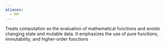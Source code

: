```yaml
---
aliases:
  - FP
---
```

Treats computation as the evaluation of mathematical functions and avoids changing state and mutable data. It emphasizes the use of pure functions, immutability, and higher-order functions